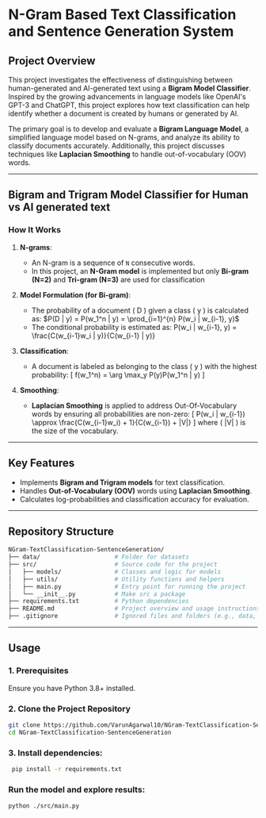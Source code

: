 # N-Gram Based Text Classification and Sentence Generation System


## Project Overview
This project investigates the effectiveness of distinguishing between human-generated and AI-generated text using a **Bigram Model Classifier**. Inspired by the growing advancements in language models like OpenAI's GPT-3 and ChatGPT, this project explores how text classification can help identify whether a document is created by humans or generated by AI.

The primary goal is to develop and evaluate a **Bigram Language Model**, a simplified language model based on N-grams, and analyze its ability to classify documents accurately. Additionally, this project discusses techniques like **Laplacian Smoothing** to handle out-of-vocabulary (OOV) words.

---

## Bigram and Trigram Model Classifier for Human vs AI generated text

### How It Works
1. **N-grams**:
   - An N-gram is a sequence of `N` consecutive words.
   - In this project, an **N-Gram model** is implemented but only **Bi-gram (N=2)** and **Tri-gram (N=3)** are used for classification

2. **Model Formulation (for Bi-gram)**:
   - The probability of a document \( D \) given a class \( y \) is calculated as:
     $P(D | y) = P(w_1^n | y) = \prod_{i=1}^{n} P(w_i | w_{i-1}, y)$
   - The conditional probability is estimated as:
     P(w_i | w_{i-1}, y) = \frac{C(w_{i-1}w_i | y)}{C(w_{i-1} | y)}

3. **Classification**:
   - A document is labeled as belonging to the class \( y \) with the highest probability:
     \[
     f(w_1^n) = \arg \max_y P(y)P(w_1^n | y)
     \]

4. **Smoothing**:
   - **Laplacian Smoothing** is applied to address Out-Of-Vocabulary words by ensuring all probabilities are non-zero:
     \[
     P(w_i | w_{i-1}) \approx \frac{C(w_{i-1}w_i) + 1}{C(w_{i-1}) + |V|}
     \]
     where \( |V| \) is the size of the vocabulary.

---

## Key Features
- Implements **Bigram and Trigram models** for text classification.
- Handles **Out-of-Vocabulary (OOV)** words using **Laplacian Smoothing**.
- Calculates log-probabilities and classification accuracy for evaluation.

---

## Repository Structure

```bash
NGram-TextClassification-SentenceGeneration/
├── data/                     # Folder for datasets
├── src/                      # Source code for the project
│   ├── models/               # Classes and logic for models
│   ├── utils/                # Utility functions and helpers 
│   ├── main.py               # Entry point for running the project
│   └── __init__.py           # Make src a package
├── requirements.txt          # Python dependencies
├── README.md                 # Project overview and usage instructions
├── .gitignore                # Ignored files and folders (e.g., data, logs)

```


---

## Usage

### 1. Prerequisites
Ensure you have Python 3.8+ installed.

### 2. Clone the Project Repository
```bash
git clone https://github.com/VarunAgarwal10/NGram-TextClassification-SentenceGeneration 
cd NGram-TextClassification-SentenceGeneration
```

### 3. Install dependencies:
```bash
 pip install -r requirements.txt
```

### Run the model and explore results:
```bash
python ./src/main.py
```
